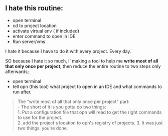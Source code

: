 ## I hate this routine:
- open terminal
- cd to project location
- activate virtual env ( if included)
- enter command to open in IDE
- Run server/vms

I hate it because I have to do it with every project. Every day.

SO because I hate it so much, I' making a tool to help me <strong>**write most of all that only once per project**</strong>,
then reduce the entire routine to two steps only afterwards;
- open terminal
- tell opn (this tool) what project to open in an IDE and what commands to run after.

> The "write most of all that only once per project" part:  
    - The short of it is you gotta do two things:  
    1. Put a configuration file that opn will read to get the right commands to use for the project.  
    2. add the project's location to opn's registry of projects.
    3. It was just two things. you're done.